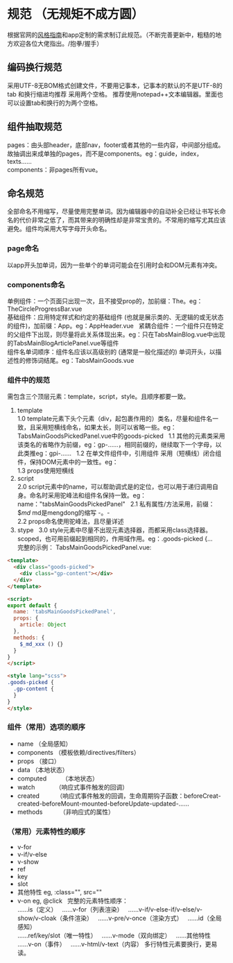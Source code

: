 # 规范 （无规矩不成方圆）
根据官网的[风格指南](https://cn.vuejs.org/v2/style-guide/)和app定制的需求制订此规范。（不断完善更新中，粗糙的地方欢迎各位大佬指出。/抱拳/握手）
## 编码换行规范
采用UTF-8无BOM格式创建文件，不要用记事本，记事本的默认的不是UTF-8的  
tab 和换行缩进均推荐 采用两个空格。
推荐使用notepad++文本编辑器。里面也可以设置tab和换行的为两个空格。
## 组件抽取规范
pages：由头部header，底部nav，footer或者其他的一些内容，中间部分组成。故抽调出来成单独的pages，而不是components。eg：guide，index，texts……  
components：非pages所有vue。
## 命名规范
全部命名不用缩写，尽量使用完整单词。因为编辑器中的自动补全已经让书写长命名的代价非常之低了，而其带来的明确性却是非常宝贵的。不常用的缩写尤其应该避免。组件均采用大写字母开头命名。
### page命名
以app开头加单词，因为一些单个的单词可能会在引用时会和DOM元素有冲突。
### components命名
单例组件：一个页面只出现一次，且不接受prop的，加前缀：The。eg：TheCircleProgressBar.vue  
基础组件：应用特定样式和约定的基础组件 (也就是展示类的、无逻辑的或无状态的组件)，加前缀：App。eg：AppHeader.vue  
紧耦合组件：一个组件只在特定的父组件下出现，则尽量将此关系体现出来。eg：只在TabsMainBlog.vue中出现的TabsMainBlogArticlePanel.vue等组件  
组件名单词顺序：组件名应该以高级别的 (通常是一般化描述的) 单词开头，以描述性的修饰词结尾。eg：TabsMainGoods.vue  
### 组件中的规范
需包含三个顶层元素：template，script，style。且顺序都要一致。  
1. template  
1.0 template元素下头个元素（div，起包裹作用的）类名，尽量和组件名一致，且采用短横线命名，如果太长，则可以省略一些。eg：TabsMainGoodsPickedPanel.vue中的goods-picked  
1.1 其他的元素类采用该类名的省略作为前缀，eg：gp-……，相同前缀的，继续取下一个字母，以此类推eg：gpi-……  
1.2 在单文件组件中，引用组件 采用（短横线）闭合组件，保持DOM元素中的一致性。eg：<the-circle-progress-bar/>  
1.3 props使用短横线  
2. script  
2.0 script元素中的name，可以帮助调式是的定位，也可以用于递归调用自身。命名时采用驼峰法和组件名保持一致。eg：name："tabsMainGoodsPickedPanel"  
2.1 私有属性/方法采用，前缀：$_md_ md是mengdong的缩写 -。-  
2.2 props命名使用驼峰法，且尽量详述  
3. stype  
3.0 style元素中尽量不出现元素选择器，而都采用class选择器。scoped，也可用前缀起到相同的，作用域作用。eg：.goods-picked {...  
完整的示例：
TabsMainGoodsPickedPanel.vue:
``` html
<template>
  <div class="goods-picked">
    <div class="gp-content"></div>
  </div>
</template>

<script>
export default {
  name: 'tabsMainGoodsPickedPanel',
  props: {
    article: Object
  },
  methods: {
    $_md_xxx () {}
  }
}
</script>

<style lang="scss">
.goods-picked {
  .gp-content {
  }
}
</style>
```
### 组件（常用）选项的顺序
* name             （全局感知）  
* components       （模板依赖/directives/filters）  
* props            （接口）  
* data             （本地状态）  
* computed         （本地状态）  
* watch            （响应式事件触发的回调）  
* created          （响应式事件触发的回调，生命周期钩子函数：beforeCreat-created-beforeMount-mounted-beforeUpdate-updated-……  
* methods          （非响应式的属性）  
### （常用）元素特性的顺序
* v-for  
* v-if/v-else  
* v-show  
* ref  
* key  
* slot  
* 其他特性 eg, :class="", src=""  
* v-on eg, @click  
完整的元素特性顺序：  
……is（定义）  
……v-for（列表渲染）  
……v-if/v-else-if/v-else/v-show/v-cloak（条件渲染）  
……v-pre/v-once（渲染方式）  
……id（全局感知）  
……ref/key/slot（唯一特性）  
……v-mode（双向绑定）  
……其他特性  
……v-on（事件）  
……v-html/v-text（内容）
多行特性元素要换行，更易读。  

